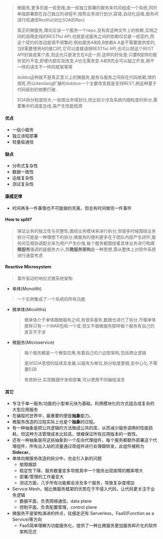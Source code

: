 > 微服务,更多的是一些思维,由一些独立部署的服务来共同组成一个系统,同时单独部署跑在自己独立的进程中,按照业务进行划分,容错,自动化运维,服务间进行轻通信Restful(对比SOA的Rpc)
>
> 真正的微服务,理论应该一个服务一个repo,没有库这种文件上的依赖,互相之间的调用走纯的RESTful API.也就是说服务之间的依赖仅仅是一纸契约,而这个契约的改动是很不频繁的.例如服务A和B,B依赖A.A是不需要提供库的,当B需要使用A的接口时,它可以直接调用RESTful API,也可以把这个REST API封装成某个库,但这也只是发生在A这一测.这样的好处是:只要B提供的服务契约不变,即便内部实现改变,A也无需改变.A和B完全可以独立开发,用不一样的语言不一样的框架等等
>
> dubbo这种就不是真正意义上的微服务,服务与服务之间存在代码依赖,绑的很死.所以dandang扩展的dubbox一个主要改变就是支持REST,把这种基于代码级别的依赖打破.
>
> SOA拆分粒度较大,一般按业务域划分,但比较少涉及系统内细粒度的拆分,需要集中的调度总线,易产生性能瓶颈

#### 优点

- 一组小服务
- 独立进程部署
- 轻量级通信 

#### 缺点

- 分布式复杂性
- 数据一致性
- 运维复杂性
- 测试复杂性 

#### 康威定律

- 时间再多一件事情也不可能做的完美，但总有时间做完一件事件

#### How to split?

>保证业务的独立性与完整性,围绕业务模块来进行拆分,但很多时候围绕业务拆分可能是一种理想下的拆分,微服务的便利更多在于团队内部产生闭环,服务间互相协调配合来为用户产生价值,每个服务都围绕着具体业务进行构建.**微服务**强调的是服务大小,而**微服务架构**是一种思想,需从整体上对软件系统进行通盘考虑

#### Reactive Microsystem

> 事件驱动的响应式微系统架构 

* 单体(Monolith)
  
> 一个实例集成了一个系统的所有功能

* 微单体(Micoliths)

  > 微单体介于单体跟微服务之间,有很多服务,数据也进行了拆分,不像单体那样只有一个WAR包和一个库,但又不像微服务那样每个服务有自己的库互不干涉

* 微服务(Microservice)

  > 每个服务都是一个微型应用,有着自己的六边型架构,包括商业逻辑
  >
  > 是对SOA思想的延续及发展,以服务为单位,拆分粒度更细,去中心化,不需要ESB  
  >
  > 有效拆分,实现敏捷开发和部署,可以使用不同编程语言 

#### 其它

- 专注于单一服务/功能的小型单元块为基础，利用模块化的方式组合成复杂的大型应用服务
- 在编程的世界中，最重要的便是**抽象**能力。
- 微服务改造的过程实际上也是个**抽象**的过程。
- 有一种抽象是把公共逻辑的方法做成公共的库，从而减少服务调用的性能损耗，但这种方法管理成本比较高，很难保证所有应用版本的一致性。
- 还有一种抽象是将这些抽象到一个反向代理组件，每个服务都额外部署这个代理组件，所有出入站的流量通过改组件进行处理跟转发，此组件被称为**Sidecar**。
- 单体向微服务改造的拆分中，也会引入新的问题
  - 故障跟踪 
  - 稳定性下降，服务数量变多导致其中一个服务出现故障的概率增大
  - 部署/管理的工作量变大
  - 测试方面，几乎所有功能都会涉及多个服务，导致复杂度增加
- Service Mesh，相比微服务框架的优势在于不侵入代码，让代码更关注于业务逻辑 
  - 数据平面，负责网络通信，data plane
  - 控制平面，负责配置管理，control plane 
- 微服务不是架构演进的终点，往细走还有 Serverless，FaaS(Function as a Service)等方向
  - FaaS简单理解为功能服务化，提供了一种比微服务更加服务碎片化的软件架构范式

